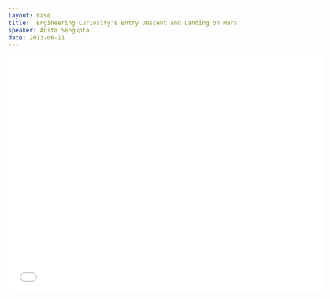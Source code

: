 ```yaml
---
layout: base
title:  Engineering Curiosity's Entry Descent and Landing on Mars.
speaker: Anita Sengupta
date: 2013-06-11
---
```


<div id="talk-container">
  <iframe width="640" height="480" src="//www.youtube.com/embed/-a7cK3WzzVY" frameborder="0" allowfullscreen></iframe>
</div>
